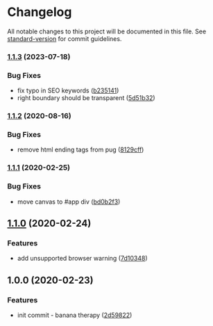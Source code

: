 # Changelog

All notable changes to this project will be documented in this file. See [standard-version](https://github.com/conventional-changelog/standard-version) for commit guidelines.

### [1.1.3](https://github.com/icelam/banana-therapy/compare/v1.1.2...v1.1.3) (2023-07-18)


### Bug Fixes

* fix typo in SEO keywords ([b235141](https://github.com/icelam/banana-therapy/commit/b2351417fe569e03b05755428c11fe96910f8ca2))
* right boundary should be transparent ([5d51b32](https://github.com/icelam/banana-therapy/commit/5d51b32d7b4c9433dbf7cddeaa8383ce12594df5))

### [1.1.2](https://github.com/icelam/banana-therapy/compare/v1.1.1...v1.1.2) (2020-08-16)


### Bug Fixes

* remove html ending tags from pug ([8129cff](https://github.com/icelam/banana-therapy/commit/8129cff971b4ef6a22e204ae8307b0ec9742d363))

### [1.1.1](https://github.com/icelam/banana-therapy/compare/v1.1.0...v1.1.1) (2020-02-25)


### Bug Fixes

* move canvas to #app div ([bd0b2f3](https://github.com/icelam/banana-therapy/commit/bd0b2f30eec90d498cfa11137ea982b60fdebd4e))

## [1.1.0](https://github.com/icelam/banana-therapy/compare/v1.0.0...v1.1.0) (2020-02-24)


### Features

* add unsupported browser warning ([7d10348](https://github.com/icelam/banana-therapy/commit/7d103485ba5258d95701bfdbe03ed4ba2ed27264))

## 1.0.0 (2020-02-23)


### Features

* init commit - banana therapy ([2d59822](https://github.com/icelam/banana-therapy/commit/2d59822ef8c1287c663a790807ab747025f7b4ae))
